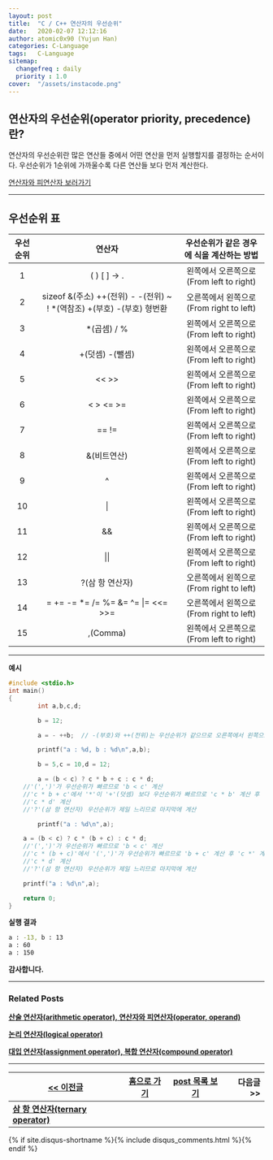 ```yaml
---
layout: post
title:	"C / C++ 연산자의 우선순위"
date:	2020-02-07 12:12:16
author:	atomic0x90 (Yujun Han)
categories: C-Language
tags:	C-Language
sitemap:
  changefreq : daily
  priority : 1.0
cover:	"/assets/instacode.png"
---
```


## 연산자의 우선순위(operator priority, precedence)란?

연산자의 우선순위란 많은 연산들 중에서 어떤 연산을 먼저 실행할지를 결정하는 순서이다.
우선순위가 1순위에 가까울수록 다른 연산들 보다 먼저 계산한다.

[연산자와 피연산자 보러가기][00]

---

## 우선순위 표

우선순위	|연산자					|우선순위가 같은 경우에 식을 계산하는 방법
:------:	|:------:				|:------:
1		|( ) [ ] -> .				|왼쪽에서 오른쪽으로(From left to right)
2		|sizeof &(주소) ++(전위) - -(전위) ~ ! \*(역참조) +(부호) -(부호) 형번환	|오른쪽에서 왼쪽으로(From right to left)
3		|\*(곱셈) / %				|왼쪽에서 오른쪽으로(From left to right)
4		|+(덧셈) -(뺄셈)			|왼쪽에서 오른쪽으로(From left to right)
5		|<< >>					|왼쪽에서 오른쪽으로(From left to right)
6		|< > <= >=				|왼쪽에서 오른쪽으로(From left to right)
7		|== !=					|왼쪽에서 오른쪽으로(From left to right)
8		|&(비트연산)				|왼쪽에서 오른쪽으로(From left to right)
9		|^					|왼쪽에서 오른쪽으로(From left to right)
10		|\|					|왼쪽에서 오른쪽으로(From left to right)
11		|&&					|왼쪽에서 오른쪽으로(From left to right)
12		|\|\|					|왼쪽에서 오른쪽으로(From left to right)
13		|?(삼 항 연산자)			|오른쪽에서 왼쪽으로(From right to left)
14		|=  +=  -=  \*=  /=  %=  &=  ^=  \|=  <<=  >>=	|오른쪽에서 왼쪽으로(From right to left)
15		|,(Comma)				|왼쪽에서 오른쪽으로(From left to right)


---

**예시**
```c
#include <stdio.h>
int main()
{
        int a,b,c,d;

        b = 12;

        a = - ++b;	// -(부호)와 ++(전위)는 우선순위가 같으므로 오른쪽에서 왼쪽으로 계산

        printf("a : %d, b : %d\n",a,b);

        b = 5,c = 10,d = 12;

        a = (b < c) ? c * b + c : c * d;
	//'(',')'가 우선순위가 빠르므로 'b < c' 계산
	//'c * b + c'에서 '*'이 '+'(덧셈) 보다 우선순위가 빠르므로 'c * b' 계산 후 '+ c' 계산
	//'c * d' 계산
	//'?'(삼 항 연산자) 우선순위가 제일 느리므로 마지막에 계산

        printf("a : %d\n",a);

	a = (b < c) ? c * (b + c) : c * d;
	//'(',')'가 우선순위가 빠르므로 'b < c' 계산
	//'c * (b + c)'에서 '(',')'가 우선순위가 빠르므로 'b + c' 계산 후 'c *' 계산
	//'c * d' 계산
	//'?'(삼 항 연산자) 우선순위가 제일 느리므로 마지막에 계산

	printf("a : %d\n",a);

	return 0;
}
```

**실행 결과**
```bash
a : -13, b : 13
a : 60
a : 150
```



**감사합니다.**

---

### Related Posts

**[산술 연산자(arithmetic operator), 연산자와 피연산자(operator, operand)][00]**

**[논리 연산자(logical operator)][1]**

**[대입 연산자(assignment operator), 복합 연산자(compound operator)][2]**

---

[\<\< 이전글][01]        |[홈으로 가기][10]       |[post 목록 보기][11]    |다음글 \>\>
------                  |:------:               |:------:               |------:
**[삼 항 연산자(ternary operator)][01]**   |                       |                          |


[00]: https://atomic0x90.github.io/c-language/2019/06/13/arithmetic-operator.html "산술 연산자, 연산자와 피연산자"
[01]: https://atomic0x90.github.io/c-language/2019/06/18/ternary-operator.html "삼 항 연산자"
[10]: https://atomic0x90.github.io/ "home"
[11]: https://atomic0x90.github.io/posts/ "posts"

[1]: https://atomic0x90.github.io/c-language/2019/06/15/logical-operator.html "논리 연산자"
[2]: https://atomic0x90.github.io/c-language/2019/06/17/assignment-operator.html "대입 연산자, 복합 연산자"









{% if site.disqus-shortname %}{% include disqus_comments.html %}{% endif %}
